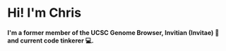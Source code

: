 # Hi! I'm Chris 
#### I'm a former member of the UCSC Genome Browser, Invitian (Invitae) 🧬 and current code tinkerer 💻.
<!--![GitHub stats](https://github-readme-stats.vercel.app/api?username=cjvillar&show_icons=true&theme=cobalt)-->
####
<!--![Top Langs](https://github-readme-stats.vercel.app/api/top-langs/?username=cjvillar&layout=compact&theme=cobalt)-->

<!--
**cjvillar/cjvillar** is a ✨ _special_ ✨ repository because its `README.md` (this file) appears on your GitHub profile.

Here are some ideas to get you started:

- 🔭 I’m currently working on ...
- 🌱 I’m currently learning ...
- 👯 I’m looking to collaborate on ...
- 🤔 I’m looking for help with ...
- 💬 Ask me about ...
- 📫 How to reach me: ...
- 😄 Pronouns: ...
- ⚡ Fun fact: ...
-->
